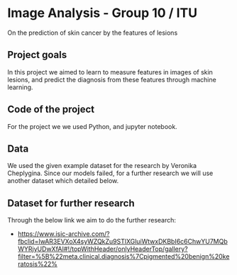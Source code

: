 # Image Analysis - Group 10 / ITU 
On the prediction of skin cancer by the features of lesions

## Project goals
In this project we aimed to learn to measure features in images of skin lesions, and predict the diagnosis from these features through machine learning.

## Code of the project
For the project we we used Python, and jupyter notebook.

## Data
We used the given example dataset for the research by Veronika Cheplygina.
Since our models failed, for a further research we will use another dataset which detailed below.

## Dataset for further research

Through the below link we aim to do the further research:

* https://www.isic-archive.com/?fbclid=IwAR3EVXoX4syWZQkZu9STlXGluiWtwxDKBbI6c6ChwYU7MQbWYRjyUDwXfAI#!/topWithHeader/onlyHeaderTop/gallery?filter=%5B%22meta.clinical.diagnosis%7Cpigmented%20benign%20keratosis%22% 



